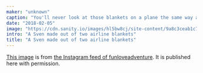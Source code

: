 ```yaml
---
maker: "unknown"
caption: "You'll never look at those blankets on a plane the same way again."
date: "2018-02-05"
image: "https://cdn.sanity.io/images/hl5bw8cj/site-content/9a8c3ceab1c7e91e3a6740fe34e73e8abec95acd-1080x1080.jpg"
intro: "A Sven made out of two airline blankets"
title: "A Sven made out of two airline blankets"
---
```



[This image](https://www.instagram.com/p/BeKLaPfhGbU/) 
is from [the Instagram feed of funloveadventure](https://www.instagram.com/funloveadventure/).
It is published here with permission.

